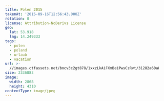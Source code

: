 ```yaml
---
title: Polen 2015
takenAt: '2015-09-16T12:56:43.000Z'
rotation: 0
license: Attribution-NoDerivs License
geo:
  lat: 53.918
  lng: 14.249333
tags:
  - polen
  - poland
  - urlaub
  - vacation
url: >-
  //images.ctfassets.net/bncv3c2gt878/1xxzLkAiFXmBeiPwsCzRvt/31282a60a84267e115f4fe2dd99c99c0/polen-2015_25931853036_o
size: 2336883
image:
  width: 2868
  height: 4310
contentType: image/jpeg
---
```


